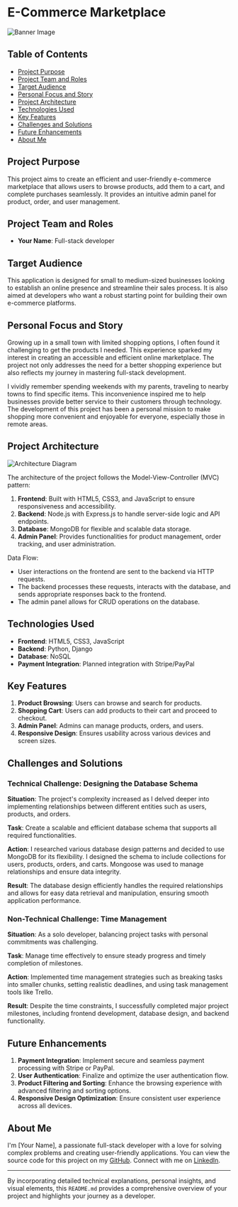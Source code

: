 # E-Commerce Marketplace

![Banner Image](images\screenshot-home.png)

## Table of Contents
- [Project Purpose](#project-purpose)
- [Project Team and Roles](#project-team-and-roles)
- [Target Audience](#target-audience)
- [Personal Focus and Story](#personal-focus-and-story)
- [Project Architecture](#project-architecture)
- [Technologies Used](#technologies-used)
- [Key Features](#key-features)
- [Challenges and Solutions](#challenges-and-solutions)
- [Future Enhancements](#future-enhancements)
- [About Me](#about-me)

## Project Purpose
This project aims to create an efficient and user-friendly e-commerce marketplace that allows users to browse products, add them to a cart, and complete purchases seamlessly. It provides an intuitive admin panel for product, order, and user management.

## Project Team and Roles
- **Your Name**: Full-stack developer

## Target Audience
This application is designed for small to medium-sized businesses looking to establish an online presence and streamline their sales process. It is also aimed at developers who want a robust starting point for building their own e-commerce platforms.

## Personal Focus and Story
Growing up in a small town with limited shopping options, I often found it challenging to get the products I needed. This experience sparked my interest in creating an accessible and efficient online marketplace. The project not only addresses the need for a better shopping experience but also reflects my journey in mastering full-stack development.

I vividly remember spending weekends with my parents, traveling to nearby towns to find specific items. This inconvenience inspired me to help businesses provide better service to their customers through technology. The development of this project has been a personal mission to make shopping more convenient and enjoyable for everyone, especially those in remote areas.

## Project Architecture
![Architecture Diagram](path/to/architecture-diagram.png)

The architecture of the project follows the Model-View-Controller (MVC) pattern:

1. **Frontend**: Built with HTML5, CSS3, and JavaScript to ensure responsiveness and accessibility.
2. **Backend**: Node.js with Express.js to handle server-side logic and API endpoints.
3. **Database**: MongoDB for flexible and scalable data storage.
4. **Admin Panel**: Provides functionalities for product management, order tracking, and user administration.

Data Flow:
- User interactions on the frontend are sent to the backend via HTTP requests.
- The backend processes these requests, interacts with the database, and sends appropriate responses back to the frontend.
- The admin panel allows for CRUD operations on the database.

## Technologies Used
- **Frontend**: HTML5, CSS3, JavaScript
- **Backend**: Python, Django
- **Database**: NoSQL
- **Payment Integration**: Planned integration with Stripe/PayPal

## Key Features
1. **Product Browsing**: Users can browse and search for products.
2. **Shopping Cart**: Users can add products to their cart and proceed to checkout.
3. **Admin Panel**: Admins can manage products, orders, and users.
4. **Responsive Design**: Ensures usability across various devices and screen sizes.

## Challenges and Solutions

### Technical Challenge: Designing the Database Schema
**Situation**: The project's complexity increased as I delved deeper into implementing relationships between different entities such as users, products, and orders.

**Task**: Create a scalable and efficient database schema that supports all required functionalities.

**Action**: I researched various database design patterns and decided to use MongoDB for its flexibility. I designed the schema to include collections for users, products, orders, and carts. Mongoose was used to manage relationships and ensure data integrity.

**Result**: The database design efficiently handles the required relationships and allows for easy data retrieval and manipulation, ensuring smooth application performance.

### Non-Technical Challenge: Time Management
**Situation**: As a solo developer, balancing project tasks with personal commitments was challenging.

**Task**: Manage time effectively to ensure steady progress and timely completion of milestones.

**Action**: Implemented time management strategies such as breaking tasks into smaller chunks, setting realistic deadlines, and using task management tools like Trello.

**Result**: Despite the time constraints, I successfully completed major project milestones, including frontend development, database design, and backend functionality.

## Future Enhancements
1. **Payment Integration**: Implement secure and seamless payment processing with Stripe or PayPal.
2. **User Authentication**: Finalize and optimize the user authentication flow.
3. **Product Filtering and Sorting**: Enhance the browsing experience with advanced filtering and sorting options.
4. **Responsive Design Optimization**: Ensure consistent user experience across all devices.

## About Me
I'm [Your Name], a passionate full-stack developer with a love for solving complex problems and creating user-friendly applications. You can view the source code for this project on my [GitHub](https://github.com/AjeAyoub/E-commerce-store). Connect with me on [LinkedIn](https://www.linkedin.com/in/ayoubaj/).

---

By incorporating detailed technical explanations, personal insights, and visual elements, this `README.md` provides a comprehensive overview of your project and highlights your journey as a developer.
